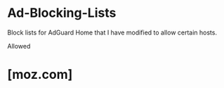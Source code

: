 # Ad-Blocking-Lists
Block lists for AdGuard Home that I have modified to allow certain hosts.

Allowed
# [moz.com]
